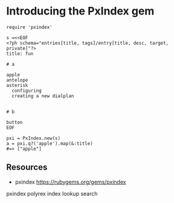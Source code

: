# Introducing the PxIndex gem

    require 'pxindex'

    s =<<EOF
    <?ph schema="entries[title, tags]/entry[title, desc, target, private]"?>
    title: fun

    # a

    apple
    antelope
    asterisk
      configuring
      creating a new dialplan


    # b

    button
    EOF

    pxi = PxIndex.new(s)
    a = pxi.q?('apple').map(&:title)
    #=> ["apple"]

## Resources

* pxindex https://rubygems.org/gems/pxindex

pxindex polyrex index lookup search
